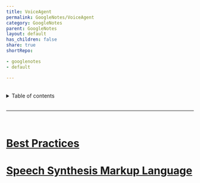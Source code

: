 ```yaml
---
title: VoiceAgent
permalink: GoogleNotes/VoiceAgent
category: GoogleNotes
parent: GoogleNotes
layout: default
has_children: false
share: true
shortRepo:

- googlenotes
- default

---
```


<br/>              

<details markdown="block">                    
<summary>                    
Table of contents                    
</summary>                    
{: .text-delta }                    
1. TOC                    
{:toc}                    
</details>                    

<br/>                    

***                    

<br/>    

# [Best Practices](https://cloud.google.com/dialogflow/cx/docs/concept/voice-agent-design)

# [Speech Synthesis Markup Language](https://cloud.google.com/text-to-speech/docs/ssml)